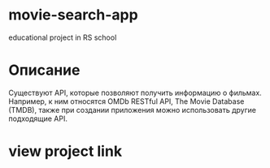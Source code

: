 # movie-search-app
educational project in RS school

# Описание
Существуют API, которые позволяют получить информацию о фильмах. 
Например, к ним относятся OMDb RESTful API, The Movie Database (TMDB), также при создании приложения можно использовать другие подходящие API.

# view project link
